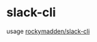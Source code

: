 slack-cli
=========

usage [rockymadden/slack-cli](https://github.com/rockymadden/slack-cli/find/master)

